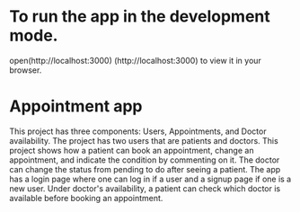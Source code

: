 # To run the app in the development mode.
open(http://localhost:3000)
(http://localhost:3000) to view it in your browser.


# Appointment app
This project has three components: Users, Appointments, and Doctor availability.
The project has two users that are patients and doctors.
This project shows how a patient can book an appointment, change an appointment, and indicate the condition by commenting on it. The doctor can change the status from pending to do after seeing a patient. The app has a login page where one can log in if a user and a signup page if one is a new user.
Under doctor's availability, a patient can check which doctor is available before booking an appointment.


